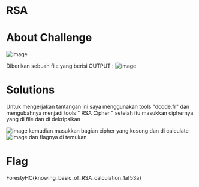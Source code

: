 # RSA
# About Challenge

![image](https://github.com/mirandadewi/CTF-Write-Up/assets/136687271/05cbab38-65a9-4e4d-9121-146986e61f17)

Diberikan sebuah file yang berisi OUTPUT :
![image](https://github.com/mirandadewi/CTF-Write-Up/assets/136687271/a75f9881-241f-4b46-85bd-f5be0aef2e13)

# Solutions
Untuk mengerjakan tantangan ini saya menggunakan tools "dcode.fr" dan mengubahnya menjadi tools " RSA Cipher " setelah itu masukkan ciphernya yang di file dan di dekripsikan

![image](https://github.com/mirandadewi/CTF-Write-Up/assets/136687271/21449d58-6235-4844-ae20-c6eb4e5f7311)
kemudian masukkan bagian cipher yang kosong dan di calculate
![image](https://github.com/mirandadewi/CTF-Write-Up/assets/136687271/e507e1de-31de-4e87-9852-4441d3102045)
dan flagnya di temukan

# Flag
ForestyHC{knowing_basic_of_RSA_calculation_1af53a}
